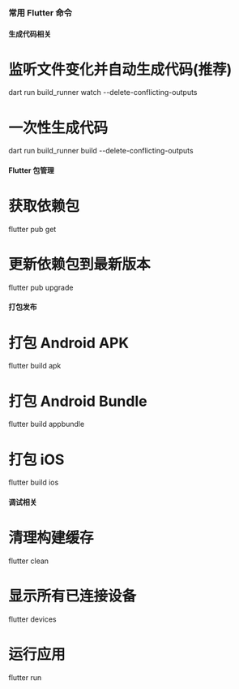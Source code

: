### 常用 Flutter 命令

#### 生成代码相关
# 监听文件变化并自动生成代码(推荐)
dart run build_runner watch --delete-conflicting-outputs

# 一次性生成代码
dart run build_runner build --delete-conflicting-outputs

#### Flutter 包管理
# 获取依赖包
flutter pub get

# 更新依赖包到最新版本
flutter pub upgrade

#### 打包发布
# 打包 Android APK
flutter build apk

# 打包 Android Bundle
flutter build appbundle

# 打包 iOS
flutter build ios

#### 调试相关
# 清理构建缓存
flutter clean

# 显示所有已连接设备
flutter devices

# 运行应用
flutter run
